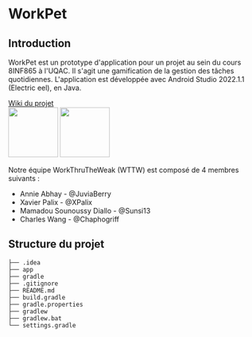 # WorkPet

## Introduction
WorkPet est un prototype d'application pour un projet au sein du cours 8INF865 à l'UQAC. 
Il s'agit une gamification de la gestion des tâches quotidiennes. 
L'application est développée avec Android Studio 2022.1.1 (Electric eel), en Java.

[Wiki du projet](https://moodle.uqac.ca/mod/wiki/view.php?pageid=6178)  
<img src="https://cdn.discordapp.com/attachments/1065376759404576851/1075477400646860840/wokr-removebg-preview.png" width="100" height="100"> 
<img src="https://cdn.discordapp.com/attachments/1065376759404576851/1075045281105707028/wttw-removebg-preview_1.png" width="100" height="100">

Notre équipe WorkThruTheWeak (WTTW) est composé de 4 membres suivants : 
- Annie Abhay - @JuviaBerry  
- Xavier Palix - @XPalix  
- Mamadou Sounoussy Diallo - @Sunsi13  
- Charles Wang - @Chaphogriff  

## Structure du projet

```               
├── .idea                    
├── app                     
├── gradle                    
├── .gitignore                   
├── README.md
├── build.gradle
├── gradle.properties
├── gradlew
├── gradlew.bat
└── settings.gradle
```
